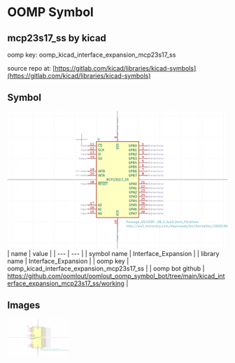 # OOMP Symbol  
## mcp23s17_ss  by kicad  
  
oomp key: oomp_kicad_interface_expansion_mcp23s17_ss  
  
source repo at: [https://gitlab.com/kicad/libraries/kicad-symbols](https://gitlab.com/kicad/libraries/kicad-symbols)  
## Symbol  
  
[![working.png](working_600.png)](working.png)  
| name | value | 
| --- | --- | 
| symbol name | Interface_Expansion | 
| library name | Interface_Expansion | 
| oomp key | oomp_kicad_interface_expansion_mcp23s17_ss | 
| oomp bot github | https://github.com/oomlout/oomlout_oomp_symbol_bot/tree/main/kicad_interface_expansion_mcp23s17_ss/working | 
## Images  
  
[![working.png](working_140.png)](working.png)  
